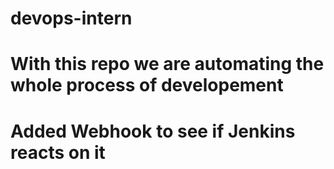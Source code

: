# devops-intern
# With this repo we are automating the whole process of developement
# Added Webhook to see if Jenkins reacts on it
